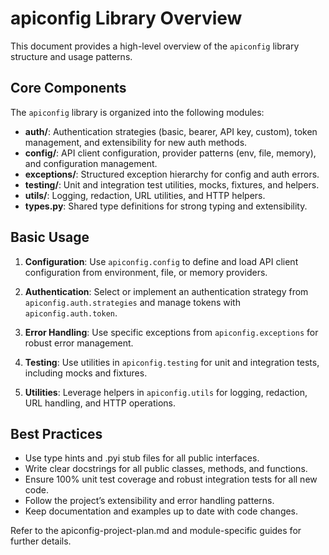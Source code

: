 # apiconfig Library Overview

This document provides a high-level overview of the `apiconfig` library structure and usage patterns.

## Core Components

The `apiconfig` library is organized into the following modules:

- **auth/**: Authentication strategies (basic, bearer, API key, custom), token management, and extensibility for new auth methods.
- **config/**: API client configuration, provider patterns (env, file, memory), and configuration management.
- **exceptions/**: Structured exception hierarchy for config and auth errors.
- **testing/**: Unit and integration test utilities, mocks, fixtures, and helpers.
- **utils/**: Logging, redaction, URL utilities, and HTTP helpers.
- **types.py**: Shared type definitions for strong typing and extensibility.

## Basic Usage

1. **Configuration**: Use `apiconfig.config` to define and load API client configuration from environment, file, or memory providers.

2. **Authentication**: Select or implement an authentication strategy from `apiconfig.auth.strategies` and manage tokens with `apiconfig.auth.token`.

3. **Error Handling**: Use specific exceptions from `apiconfig.exceptions` for robust error management.

4. **Testing**: Use utilities in `apiconfig.testing` for unit and integration tests, including mocks and fixtures.

5. **Utilities**: Leverage helpers in `apiconfig.utils` for logging, redaction, URL handling, and HTTP operations.

## Best Practices

- Use type hints and .pyi stub files for all public interfaces.
- Write clear docstrings for all public classes, methods, and functions.
- Ensure 100% unit test coverage and robust integration tests for all new code.
- Follow the project’s extensibility and error handling patterns.
- Keep documentation and examples up to date with code changes.

Refer to the apiconfig-project-plan.md and module-specific guides for further details.